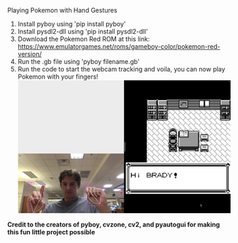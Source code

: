 Playing Pokemon with Hand Gestures

1. Install pyboy using 'pip install pyboy'
2. Install pysdl2-dll using 'pip install pysdl2-dll'
3. Download the Pokemon Red ROM at this link: https://www.emulatorgames.net/roms/gameboy-color/pokemon-red-version/
4. Run the .gb file using 'pyboy filename.gb'
5. Run the code to start the webcam tracking and voila, you can now play Pokemon with your fingers!
![Screenshot 2024-04-18 at 16.52.56.png](Screenshot%202024-04-18%20at%2016.52.56.png)

**Credit to the creators of pyboy, cvzone, cv2, and pyautogui for making this fun little project possible**
